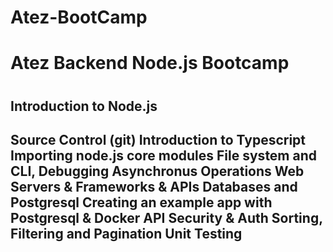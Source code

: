 # Atez-BootCamp
<h1>Atez Backend Node.js Bootcamp<h1>
<h2>Introduction to Node.js<h2> 
Source Control (git)
Introduction to Typescript
Importing node.js core modules
File system and CLI, Debugging
Asynchronus Operations
Web Servers & Frameworks & APIs
Databases and Postgresql
Creating an example app with Postgresql & Docker
API Security & Auth
Sorting, Filtering and Pagination
Unit Testing
